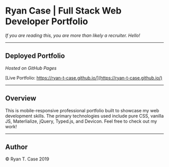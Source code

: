# Ryan Case | Full Stack Web Developer Portfolio
*If you are reading this, you are more than likely a recruiter. Hello!*
_________________________________________________

## Deployed Portfolio
*Hosted on GitHub Pages*

[Live Portfolio: https://ryan-t-case.github.io/](https://ryan-t-case.github.io/)
_________________________________________________

## Overview

This is mobile-responsive professional portfolio built to showcase my web development skills. The primary technologies used include pure CSS, vanilla JS, Materlialize, jQuery, Typed.js, and Devicon. Feel free to check out my work!
_________________________________________________

## Author

© Ryan T. Case 2019

